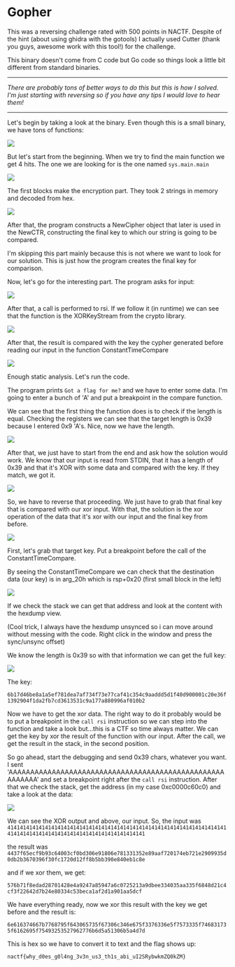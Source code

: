 # Gopher

This was a reversing challenge rated with 500 points in NACTF.
Despite of the hint (about using ghidra with the gotools) I actually used Cutter (thank you guys, awesome work with this tool!) for the challenge.

This binary doesn't come from C code but Go code so things look a little bit different from standard binaries.

---

*There are probably tons of better ways to do this but this is how I solved. I'm just starting with reversing so if you have any tips I would love to hear them!*

---

Let's begin by taking a look at the binary. Even though this is a small binary, we have tons of functions:

<img src="/./assets/imgs/gopher-funcs.png">

But let's start from the beginning. When we try to find the main function we get 4 hits. The one we are looking for is the one named `sys.main.main`

<img src="/./assets/imgs/graph_main.png">

The first blocks make the encryption part. They took 2 strings in memory and decoded from hex. 

<img src="/./assets/imgs/decode.png">

After that, the program constructs a NewCipher object that later is used in the NewCTR, constructing the final key to which our string is going to be compared.

I'm skipping this part mainly because this is not where we want to look for our solution. This is just how the program creates the final key for comparison. 

Now, let's go for the interesting part. The program asks for input:

<img src="/./assets/imgs/scanf.png">

After that, a call is performed to rsi. If we follow it (in runtime) we can see that the function is the XORKeyStream from the crypto library.

<img src="/./assets/imgs/xorfunc.png">

After that, the result is compared with the key the cypher generated before reading our input in the function ConstantTimeCompare

<img src="/./assets/imgs/compare.png">

Enough static analysis. Let's run the code. 

The program prints `Got a flag for me?` and we have to enter some data. I'm going to enter a bunch of 'A' and put a breakpoint in the compare function.

We can see that the first thing the function does is to check if the length is equal. Checking the registers we can see that the target length is 0x39 because I entered 0x9 'A's. Nice, now we have the length.

<img src="/./assets/imgs/compare-length.png">

After that, we just have to start from the end and ask how the solution would work. We know that our input is read from STDIN, that it has a length of 0x39 and that it's XOR with some data and compared with the key. If they match, we got it.

<img src="/./assets/imgs/diagram.png">

So, we have to reverse that proceeding. We just have to grab that final key that is compared with our xor input. With that, the solution is the xor operation of the data that it's xor with our input and the final key from before. 

<img src="/./assets/imgs/flag-diagram.png">

First, let's grab that target key. Put a breakpoint before the call of the ConstantTimeCompare. 

By seeing the ConstantTimeCompare  we can check that the destination data (our key) is in arg_20h which is rsp+0x20 (first small block in the left)

<img src="/./assets/imgs/constantcompare.png">

If we check the stack we can get that address and look at the content with the hexdump view. 

(Cool trick, I always have the hexdump unsynced so i can move around without messing with the code. Right click in the window and press the sync/unsync offset)

We know the length is 0x39 so with that information we can get the full key:

<img src="/./assets/imgs/firstkey.png">

The key:

`6b17d46be8a1a5ef781dea7af734f73e77caf41c354c9aaddd5d1f40d900001c20e36f1392904f1da2fb7cd3613531c9a177a880996af010b2`

Now we have to get the xor data. The right way to do it probably would be to put a breakpoint in the `call rsi` instruction so we can step into the function and take a look but...this is a CTF so time always matter. We can get the key by xor the result of the function with our input. After the call, we get the result in the stack, in the second position.

So go ahead, start the debugging and send 0x39 chars, whatever you want. I sent 'AAAAAAAAAAAAAAAAAAAAAAAAAAAAAAAAAAAAAAAAAAAAAAAAAAAAAAAAA' and set a breakpoint right after the `call rsi` instruction.
After that we check the stack, get the address (in my case 0xc0000c60c0) and take a look at the data:

<img src="/./assets/imgs/mystringxor.png">

We can see the XOR output and above, our input. So, the input was `414141414141414141414141414141414141414141414141414141414141414141414141414141414141414141414141414141414141414141` 

the result was `4437f65ecf9b93c64003cf0bd306e91806e781331352e89aaf720174eb721e2909935d0db2b3670396f30fc1720d12ff8b5bb390e840eb1c8e`

and if we xor them, we get:

`576b71f8edad28701428e4a9247a85947a6c0725213a9dbee334035aa335f6848d21c4cf3f22642d7b24e80334c53beca1af2d1a901aa5dcf`

We have everything ready, now we xor this result with the key we get before and the result is:

`6e616374667b7768795f643065735f67306c346e675f3376336e5f7573335f746831735f6162695f75493253527962776b6d5a51306b5a4d7d`

This is hex so we have to convert it to text and the flag shows up: 

`nactf{why_d0es_g0l4ng_3v3n_us3_th1s_abi_uI2SRybwkmZQ0kZM}`

